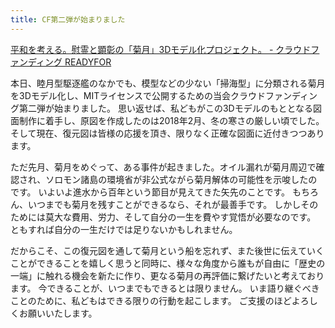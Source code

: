 ```yaml
---
title: CF第二弾が始まりました
---
```

[平和を考える。慰霊と顕彰の「菊月」3Dモデル化プロジェクト。 - クラウドファンディング READYFOR](https://readyfor.jp/projects/30282)

本日、睦月型駆逐艦のなかでも、模型などの少ない「掃海型」に分類される菊月を3Dモデル化し、MITライセンスで公開するための当会クラウドファンディング第二弾が始まりました。
思い返せば、私どもがこの3Dモデルのもととなる図面制作に着手し、原図を作成したのは2018年2月、冬の寒さの厳しい頃でした。
そして現在、復元図は皆様の応援を頂き、限りなく正確な図面に近付きつつあります。

ただ先月、菊月をめぐって、ある事件が起きました。オイル漏れが菊月周辺で確認され、ソロモン諸島の環境省が非公式ながら菊月解体の可能性を示唆したのです。
いよいよ進水から百年という節目が見えてきた矢先のことです。
もちろん、いつまでも菊月を残すことができるなら、それが最善手です。
しかしそのためには莫大な費用、労力、そして自分の一生を費やす覚悟が必要なのです。
ともすれば自分の一生だけでは足りないかもしれません。

だからこそ、この復元図を通して菊月という船を忘れず、また後世に伝えていくことができることを嬉しく思うと同時に、様々な角度から誰もが自由に「歴史の一端」に触れる機会を新たに作り、更なる菊月の再評価に繋げたいと考えております。
今できることが、いつまでもできるとは限りません。
いま語り継ぐべきことのために、私どもはできる限りの行動を起こします。
ご支援のほどよろしくお願いいたします。
